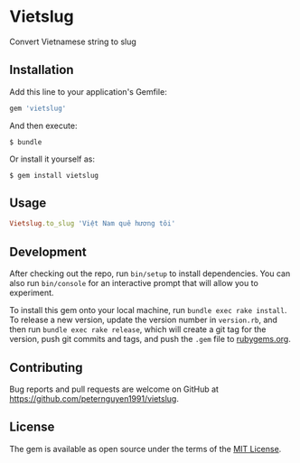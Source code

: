# Vietslug

Convert Vietnamese string to slug

## Installation

Add this line to your application's Gemfile:

```ruby
gem 'vietslug'
```

And then execute:

    $ bundle

Or install it yourself as:

    $ gem install vietslug

## Usage

```ruby
Vietslug.to_slug 'Việt Nam quê hương tôi'
```

## Development

After checking out the repo, run `bin/setup` to install dependencies. You can also run `bin/console` for an interactive prompt that will allow you to experiment.

To install this gem onto your local machine, run `bundle exec rake install`. To release a new version, update the version number in `version.rb`, and then run `bundle exec rake release`, which will create a git tag for the version, push git commits and tags, and push the `.gem` file to [rubygems.org](https://rubygems.org).

## Contributing

Bug reports and pull requests are welcome on GitHub at https://github.com/peternguyen1991/vietslug.

## License

The gem is available as open source under the terms of the [MIT License](https://opensource.org/licenses/MIT).
